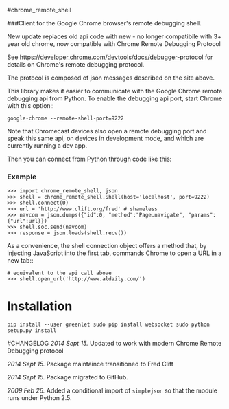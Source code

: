 #chrome_remote_shell


###Client for the Google Chrome browser's remote debugging shell.

New update replaces old api code with new - no longer compatibile with 3+ year 
old chrome, now compatible with Chrome Remote Debugging Protocol


  See <https://developer.chrome.com/devtools/docs/debugger-protocol> for details on 
  Chrome's remote debugging protocol.

The protocol is composed of json messages described on the site above.

This library makes it easier to communicate with the Google Chrome remote
debugging api from Python.  To enable the debugging api port, start Chrome
with this option::

    google-chrome --remote-shell-port=9222
  
  
Note that Chromecast devices also open a remote debugging port and speak
this same api, on devices in development mode, and which are currently
running a dev app.  

Then you can connect from Python through code like this:

### Example

    >>> import chrome_remote_shell, json
    >>> shell = chrome_remote_shell.Shell(host='localhost', port=9222)
    >>> shell.connect(0)
    >>> url = 'http://www.clift.org/fred' # shameless
    >>> navcom = json.dumps({"id":0, "method":"Page.navigate", "params":{"url":url}})
    >>> shell.soc.send(navcom)
    >>> response = json.loads(shell.recv())
    

As a convenience, the shell connection object offers a method that, by
injecting JavaScript into the first tab, commands Chrome to open a URL
in a new tab::

    # equivalent to the api call above
    >>> shell.open_url('http://www.aldaily.com/')

# Installation 
`
pip install --user greenlet
sudo pip install websocket
sudo python setup.py install
`


#CHANGELOG
*2014 Sept 15.* Updated to work with modern Chrome Remote Debugging protocol

*2014 Sept 15.* Package maintaince transitioned to Fred Clift

*2014 Sept 15.* Package migrated to GitHub.

*2009 Feb 26.* Added a conditional import of `simplejson` so that the
module runs under Python 2.5.

